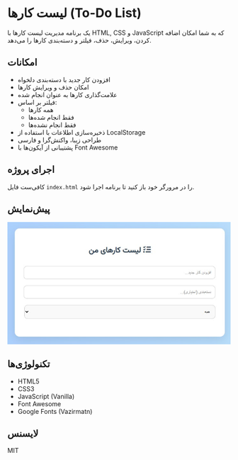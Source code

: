 # لیست کارها (To-Do List)

یک برنامه مدیریت لیست کارها با HTML, CSS و JavaScript که به شما امکان اضافه کردن، ویرایش، حذف، فیلتر و دسته‌بندی کارها را می‌دهد.

## امکانات

- افزودن کار جدید با دسته‌بندی دلخواه
- امکان حذف و ویرایش کارها
- علامت‌گذاری کارها به عنوان انجام شده
- فیلتر بر اساس:
  - همه کارها
  - فقط انجام شده‌ها
  - فقط انجام نشده‌ها
- ذخیره‌سازی اطلاعات با استفاده از LocalStorage
- طراحی زیبا، واکنش‌گرا و فارسی
- پشتیبانی از آیکون‌ها با Font Awesome

## اجرای پروژه

کافی‌ست فایل `index.html` را در مرورگر خود باز کنید تا برنامه اجرا شود.

## پیش‌نمایش

![preview](preview.png)

## تکنولوژی‌ها

- HTML5
- CSS3
- JavaScript (Vanilla)
- Font Awesome
- Google Fonts (Vazirmatn)

## لایسنس

MIT
